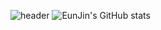 ![header](https://capsule-render.vercel.app/api?type=Waving&color=F8BBD0&height=120&section=header&text=EunJin's%20GitHub&fontSize=40&&fontColor=757575&animation=fadeIn)
![EunJin's GitHub stats](https://github-readme-stats.vercel.app/api?username=EunJinPark98&show_icons=true&theme=dracula)
